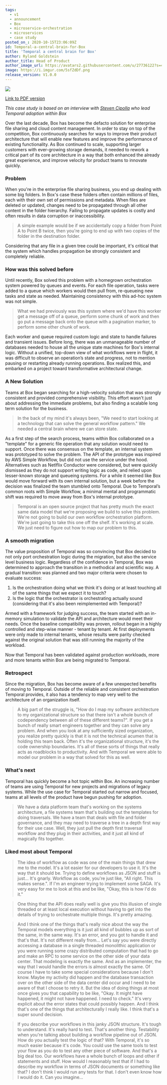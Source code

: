 ```yaml
---
tags:
  - v1
  - announcement
  - Box
  - microservice-orchestration
  - microservices
  - case study
posted_on_: 2020-10-15T23:06:09Z
id: Temporal-a-central-brain-for-Box
title: 'Temporal a central brain for Box'
author: Ryland Goldstein
author_title: Head of Product
author_image_url: https://avatars2.githubusercontent.com/u/27736122?s=460&u=7b6a3e58ec7ed715│       7f23f51e91a2f4cd2028d606&v=4
image: https://i.imgur.com/5sfZdDf.png
release_version: V1.0.0
---
```


![](https://i.imgur.com/Kn3I1sY.png)

[Link to PDF version](http://temporal.io/case-studies/Temporal_a_central_brain_for_Box.pdf)

<!--truncate-->

_This case study is based on an interview with [Steven Cipolla](https://www.linkedin.com/in/steven-cipolla-9aa02216/) who lead Temporal adoption within Box_

Over the last decade, Box has become the defacto solution for enterprise file sharing and cloud content management. In order to stay on top of the competition, Box continuously searches for ways to improve their product architecture that will enable new features and improve the performance of existing functionality. As Box continued to scale, supporting larger customers with ever-growing storage demands, it needed to rework a critical part of its core architecture in a way that both enhanced the already great experience, and improve velocity for product teams to innovate quickly.

### **Problem**

When you're in the enterprise file sharing business, you end up dealing with some big folders. In Box's case these folders often contain millions of files, each with their own set of permissions and metadata. When files are deleted or updated, changes need to be propagated through all other content in the folder hierarchy. Failing to propagate updates is costly and often results in data corruption or inaccessibility.

<blockquote>A simple example would be if we accidentally copy a folder from Point A to Point B twice, then you're going to end up with two copies of the folder in the destination folder.</blockquote>

Considering that any file in a given tree could be important, it's critical that the system which handles propagation be strongly consistent and completely reliable.

### **How was this solved before**

Until recently, Box solved this problem with a homegrown orchestration system powered by queues and events. For each file operation, tasks were added to a queue which workers would then pull from, re-queueing new tasks and state as needed. Maintaining consistency with this ad-hoc system was not simple.

<blockquote>What we had previously was this system where we'd have this worker get a message off of a queue, perform some chunk of work and then go put a message back onto the queue with a pagination marker, to perform some other chunk of work.</blockquote>

Each worker and queue required custom logic and state to handle failures and transient issues. Before long, there was an unmanageable number of databases needed to house all the unique state machines for Box's internal logic. Without a unified, top-down view of what workflows were in flight, it was difficult to observe an operation’s state and progress, not to mention pausing or restarting already running operations. Box realized this, and embarked on a project toward transformative architectural change.

### A **New Solution**

Teams at Box began searching for a high-velocity solution that was strongly consistent and provided comprehensive visibility. This effort wasn't just about addressing the immediate problems, but also finding a scalable long term solution for the business.

<blockquote>In the back of my mind it's always been, "We need to start looking at a technology that can solve the general workflow pattern." We needed a central brain where we can store state.</blockquote>

As a first step of the search process, teams within Box collaborated on a "template" for a generic file operation that any solution would need to support. Once there was consensus on the template, an internal system was prototyped to solve the problem. The API of the prototype was inspired by AWS Simple Workflow, but did not use the service under the hood. Alternatives such as Netlflix Conductor were considered, but were quickly dismissed as they do not support writing logic as code, and relied upon lesser-known storage and queueing systems. For a while it seemed like Box would move forward with its own internal solution, but a week before the decision was finalized the team stumbled onto Temporal. Due to Temporal’s common roots with Simple Workflow, a minimal mental and programmatic shift was required to move away from Box's internal prototype.

<blockquote>Temporal is an open source project that has pretty much the exact same data model that we're proposing we build to solve this problem. We're not going to build our own workflow orchestration platform. We're just going to take this one off the shelf. It's working at scale. We just need to figure out how to map our problem to this.</blockquote>

### **A smooth migration**

The value proposition of Temporal was so convincing that Box decided to not only port orchestration logic during the migration, but also the service level business logic. Regardless of the confidence in Temporal, Box was determined to approach the transition in a methodical and scientific way. A gradual transition was planned and two major criteria were chosen to evaluate success:

1. Is the orchestration doing what we think it's doing or at least touching all of the same things that we expect it to touch?
2. Is the logic that the orchestrator is orchestrating actually sound (considering that it's also been reimplemented with Temporal)?

Armed with a framework for judging success, the team started with an in-memory simulation to validate the API and architecture would meet their needs. Once the baseline compatibility was proven, rollout began in a highly controlled and step-wise manner - tenant by tenant. At first deployments were only made to internal tenants, whose results were parity checked against the original solution that was still running the majority of the workload.

Now that Temporal has been validated against production workloads, more and more tenants within Box are being migrated to Temporal.

### **Retrospect**

Since the migration, Box has become aware of a few unexpected benefits of moving to Temporal. Outside of the reliable and consistent orchestration Temporal provides, it also has a tendency to map very well to the architecture of an organization itself.

<blockquote>A big part of the struggle is, "How do I map my software architecture to my organizational structure so that there isn't a whole bunch of codependency between all of these different teams?". If you get a bunch of really smart engineers together and they can solve any problem. And when you look at any sufficiently sized organization, you realize pretty quickly is that it is not the technical acumen that is holding this team back. Often it's the organizational structure, it's the code ownership boundaries. It's all of these sorts of things that really acts as roadblocks to productivity. And with Temporal we were able to model our problem in a way that solved for this as well.</blockquote>

### **What's next**

Temporal has quickly become a hot topic within Box. An increasing number of teams are using Temporal for new projects and migrations of legacy systems. While the use case for Temporal started out narrow and focused, teams at all levels of the product have begun pushing for adoption.

<blockquote>We have a data platform team that's working on the systems architecture, a file systems team that's building out the templates for doing traversals. We have a team that deals with file and folder governance, and they may need to traverse a tree in a depth first way for their use case. Well, they just pull the depth first traversal workflow and they plug in their activities, and it just all kind of magically fits together.</blockquote>

### **Liked most about Temporal**

<blockquote>The idea of workflow as code was one of the main things that drew me to the model. It's a lot easier for our developers to use it. It's the way that it should be. Trying to define workflows as JSON and stuff is just... It's gnarly. Workflow as code, you're just like, "All right. This makes sense.". If I'm an engineer trying to implement some SAGA. It's very easy for me to look at this and be like, "Okay, this is how I'd do it."</blockquote>

<blockquote>One thing that the API does really well is give you this illusion of single threaded or at least local execution without having to get into the details of trying to orchestrate multiple things. It's pretty amazing.</blockquote>

<blockquote>And I think one of the things that's really nice about the way the Temporal models everything is it just all kind of bubbles up as sort of the same, in the same way. It's an error, and you got to handle it and that's that. It's not different really from... Let's say you were directly accessing a database in a single threaded monolithic application or you were running some crazy distributed computation that had to go and make an RPC to some service on the other side of your data center. That modeling is exactly the same. And as an implementer, the way that I would handle the errors is almost exactly the same. Of course I have to take some special considerations because I don't know. Maybe my activity did happen and the database transaction over on the other side of the data center did occur and I need to be aware of that I choose to retry it. But the idea of doing things at most once gives you that capability to be like, "Okay. It might have happened, it might not have happened. I need to check." It's very explicit about the error states that could possibly happen. And I think that's one of the things that architecturally I really like. I think that's a super sound decision.</blockquote>

<blockquote>If you describe your workflows in this janky JSON structure. It's tough to understand. It's really hard to test. That's another thing. Testability when you're talking about building a workflow pipeline out of JSON. How do you actually test the logic of that? With Temporal, it's so much easier because it's code. You could use the same tools to test your flow as you do to test any other piece of software. And that's a big deal too. Our workflows have a whole bunch of loops and other if statements and stuff. How would I reasonably test that if I had to describe my workflow in terms of JSON documents or something like that? I don't think I would run any tests for that. I don't even know how I would do it. Can you imagine...</blockquote>
